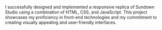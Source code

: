I successfully designed and implemented a responsive replica of Sundown Studio using a combination of HTML, CSS, and JavaScript. This project showcases my proficiency in front-end technologies and my commitment to creating visually appealing and user-friendly interfaces.
